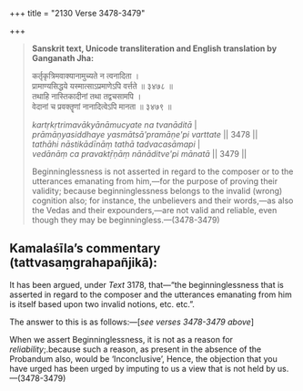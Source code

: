 +++
title = "2130 Verse 3478-3479"

+++
> **Sanskrit text, Unicode transliteration and English translation by Ganganath Jha:** 
>
> कर्तृकृत्रिमवाक्यानामुच्यते न त्वनादिता ।  
> प्रामाण्यसिद्धये यस्मात्साऽप्रमाणेऽपि वर्त्तते ॥ ३४७८ ॥  
> तथाहि नास्तिकादीनां तथा तद्वचसामपि ।  
> वेदानां च प्रवक्तॄणां नानादित्वेऽपि मानता ॥ ३४७९ ॥ 
>
> *kartṛkṛtrimavākyānāmucyate na tvanāditā* \|  
> *prāmāṇyasiddhaye yasmātsā'pramāṇe'pi varttate* \|\| 3478 \|\|  
> *tathāhi nāstikādīnāṃ tathā tadvacasāmapi* \|  
> *vedānāṃ ca pravaktṝṇāṃ nānāditve'pi mānatā* \|\| 3479 \|\| 
>
> Beginninglessness is not asserted in regard to the composer or to the utterances emanating from him,—for the purpose of proving their validity; because beginninglessness belongs to the invalid (wrong) cognition also; for instance, the unbelievers and their words,—as also the Vedas and their expounders,—are not valid and reliable, even though they may be beginningless.—(3478-3479)



## Kamalaśīla’s commentary (tattvasaṃgrahapañjikā):

It has been argued, under *Text* 3178, that—“the beginninglessness that is asserted in regard to the composer and the utterances emanating from him is itself based upon two invalid notions, etc. etc.”.

The answer to this is as follows:—[*see verses 3478-3479 above*]

When we assert Beginninglessness, it is not as a reason for *reliability*;.because such a reason, as present in the absence of the Probandum also, would be ‘Inconclusive’, Hence, the objection that you have urged has been urged by imputing to us a view that is not held by us.—(3478-3479)


